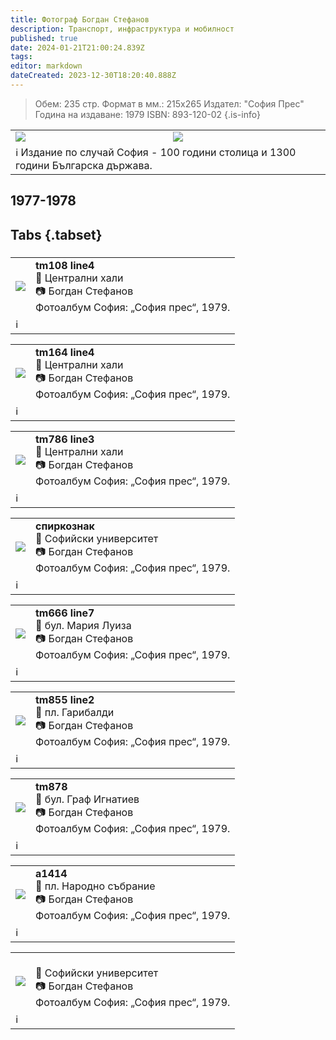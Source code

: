 ```yaml
---
title: Фотограф Богдан Стефанов
description: Транспорт, инфраструктура и мобилност
published: true
date: 2024-01-21T21:00:24.839Z
tags: 
editor: markdown
dateCreated: 2023-12-30T18:20:40.888Z
---
```


>Обем: 235 стр. Формат в мм.: 215х265 Издател: "София Прес" Година на издаване: 1979 ISBN: 893-120-02
{.is-info}

<!--следващ пост--> 
<div class="table-responsive"><table style="width:100%"><tr>
<td><img src="http://46.10.181.183:1518/trinmo/gallery/fotoalbum-1979-bogdan-stefanov/cover1.jpg"></td>
<td><img src="http://46.10.181.183:1518/trinmo/gallery/fotoalbum-1979-bogdan-stefanov/cover2.jpg"></td></tr>
  <td colspan=2 >ℹ️ Издание по случай София - 100 години столица и 1300 години Българска държава.</td></table></div>
  


  
  
## 1977-1978
## Tabs {.tabset}
###
<!--следващ пост--> 
<div class="table-responsive"><table style="width:100%"><tr>
<td><img src="http://46.10.181.183:1518/trinmo/gallery/fotoalbum-1979-bogdan-stefanov/tm108%20line4%20(1).jpg"></td>
<td><b>tm108 line4</b><br>📌 Централни хали<br> 📷 Богдан Стефанов <br>Фотоалбум София: „София прес“, 1979.</td></tr>
  <td colspan=2 >ℹ️ </td></table></div>
  

<!--следващ пост--> 
<div class="table-responsive"><table style="width:100%"><tr>
<td><img src="http://46.10.181.183:1518/trinmo/gallery/fotoalbum-1979-bogdan-stefanov/tm164%20line4%20(1).jpg"></td>
<td><b>tm164 line4</b><br>📌 Централни хали<br> 📷 Богдан Стефанов <br>Фотоалбум София: „София прес“, 1979.</td></tr>
  <td colspan=2 >ℹ️ </td></table></div>
  
  
<!--следващ пост--> 
<div class="table-responsive"><table style="width:100%"><tr>
<td><img src="http://46.10.181.183:1518/trinmo/gallery/fotoalbum-1979-bogdan-stefanov/tm786%20line3%20(1).jpg"></td>
<td><b>tm786 line3</b><br>📌 Централни хали<br> 📷 Богдан Стефанов <br>Фотоалбум София: „София прес“, 1979.</td></tr>
  <td colspan=2 >ℹ️ </td></table></div>
  
<!--следващ пост--> 
<div class="table-responsive"><table style="width:100%"><tr>
<td><img src="http://46.10.181.183:1518/trinmo/gallery/fotoalbum-1979-bogdan-stefanov/spirkoznak.jpg"></td>
<td><b>спиркознак</b><br>📌 Софийски университет<br> 📷 Богдан Стефанов <br>Фотоалбум София: „София прес“, 1979.</td></tr>
  <td colspan=2 >ℹ️ </td></table></div>

<!--следващ пост--> 
<div class="table-responsive"><table style="width:100%"><tr>
<td><img src="http://46.10.181.183:1518/trinmo/gallery/fotoalbum-1979-bogdan-stefanov/tm666%20line7.jpg"></td>
<td><b>tm666 line7</b><br>📌 бул. Мария Луиза<br> 📷 Богдан Стефанов <br>Фотоалбум София: „София прес“, 1979.</td></tr>
  <td colspan=2 >ℹ️ </td></table></div>
  
<!--следващ пост--> 
<div class="table-responsive"><table style="width:100%"><tr>
<td><img src="http://46.10.181.183:1518/trinmo/gallery/fotoalbum-1979-bogdan-stefanov/tm855%20line2.jpg"></td>
<td><b>tm855 line2</b><br>📌 пл. Гарибалди<br> 📷 Богдан Стефанов <br>Фотоалбум София: „София прес“, 1979.</td></tr>
  <td colspan=2 >ℹ️ </td></table></div>
  
<!--следващ пост--> 
<div class="table-responsive"><table style="width:100%"><tr>
<td><img src="http://46.10.181.183:1518/trinmo/gallery/fotoalbum-1979-bogdan-stefanov/tm878.jpg"></td>
<td><b>tm878</b><br>📌 бул. Граф Игнатиев<br> 📷 Богдан Стефанов <br>Фотоалбум София: „София прес“, 1979.</td></tr>
  <td colspan=2 >ℹ️ </td></table></div>
  
<!--следващ пост--> 
<div class="table-responsive"><table style="width:100%"><tr>
<td><img src="http://46.10.181.183:1518/trinmo/gallery/fotoalbum-1979-bogdan-stefanov/a1414.jpg"></td>
<td><b>a1414</b><br>📌 пл. Народно събрание<br> 📷 Богдан Стефанов <br>Фотоалбум София: „София прес“, 1979.</td></tr>
  <td colspan=2 >ℹ️ </td></table></div>
  
<!--следващ пост--> 
<div class="table-responsive"><table style="width:100%"><tr>
<td><img src="http://46.10.181.183:1518/trinmo/gallery/fotoalbum-1979-bogdan-stefanov/sofiiski-universitet.jpg"></td>
<td><br>📌 Софийски университет<br> 📷 Богдан Стефанов <br>Фотоалбум София: „София прес“, 1979.</td></tr>
  <td colspan=2 >ℹ️ </td></table></div>  

